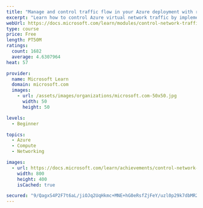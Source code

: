 ```yaml
---
title: "Manage and control traffic flow in your Azure deployment with routes"
excerpt: "Learn how to control Azure virtual network traffic by implementing custom routes."
webUrl: https://docs.microsoft.com/learn/modules/control-network-traffic-flow-with-routes/
type: course
price: Free
length: PT50M
ratings:
  count: 1682
  average: 4.6307964
heat: 57

provider:
  name: Microsoft Learn
  domain: microsoft.com
  images:
    - url: /assets/images/organizations/microsoft.com-50x50.jpg
      width: 50
      height: 50

levels:
  - Beginner

topics:
  - Azure
  - Compute
  - Networking

images:
  - url: https://docs.microsoft.com/learn/achievements/control-network-traffic-flow-with-routes-social.png
    width: 800
    height: 400
    isCached: true

secured: "9/QagxS4P2F7t6aL/jiOJq2UqHkmc+MNE+hG0eRsfZjFeY/uzl0p29k7dbMR2uHHb8ryd0TRznMgg3oFDoefioL0FNhlrRA5xW1ICY9ttuBTVt2XUpq8cff/N1ev62ys8ud2rrUCdQzlThJvOkOK0EIla7H+RPXHlMhxPAfSkiODIFSJcvOn0BIzkpZ0bkLkHyyRfp9MujjhduBo4tRjEpTsX1zbNoPnuimSzQnlw7c4XldmkdIQrKCmVh/h11qePbuHL84y+szNfcGF/h4qQbJhpyY6LOtN4u1buEtg+s2inG7WJSmxiRdtLHid6+lvDlIiMD7D4r9fP8c+szzTPpFDaTK9QF2vn+HzJUs1sd/00LIh3uA6RWyxGS/9w8+bZbsMFsU2JVsEWUkVeZ8hYC3lIMJWnpMYhWX+V57QDuU=;N10Sb0mQqNHJ5+gjXO0qng=="
---
```


